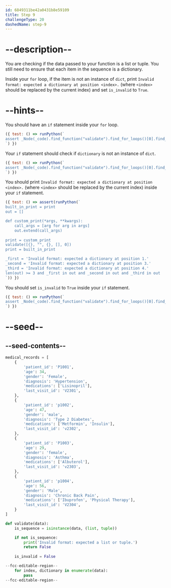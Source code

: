 ```yaml
---
id: 6849311be42a0431b8e59109
title: Step 9
challengeType: 20
dashedName: step-9
---
```


# --description--

You are checking if the data passed to your function is a list or tuple. You still need to ensure that each item in the sequence is a dictionary.

Inside your `for` loop, if the item is not an instance of `dict`, print `Invalid format: expected a dictionary at position <index>.` (where `<index>` should be replaced by the current index) and set `is_invalid` to `True`.

# --hints--

You should have an `if` statement inside your `for` loop.

```js
({ test: () => runPython(`
assert _Node(_code).find_function("validate").find_for_loops()[0].find_bodies()[0].find_ifs()[0]
`) })
```

Your `if` statement should check if `dictionary` is not an instance of `dict`.

```js
({ test: () => runPython(`
assert _Node(_code).find_function("validate").find_for_loops()[0].find_bodies()[0].find_ifs()[0].find_conditions()[0].is_equivalent("not isinstance(dictionary, dict)")
`) })
```

You should print `Invalid format: expected a dictionary at position <index>.` (where `<index>` should be replaced by the current index) inside your `if` statement.

```js
({ test: () => assert(runPython(`
built_in_print = print
out = []

def custom_print(*args, **kwargs):
    call_args = [arg for arg in args]
    out.extend(call_args)
    
print = custom_print
validate([{}, "", {}, [], 0])
print = built_in_print

_first = 'Invalid format: expected a dictionary at position 1.'
_second = 'Invalid format: expected a dictionary at position 3.'
_third = 'Invalid format: expected a dictionary at position 4.'
len(out) >= 3 and _first in out and _second in out and _third in out
`)) })
```

You should set `is_invalid` to `True` inside your `if` statement.

```js
({ test: () => runPython(`
assert _Node(_code).find_function("validate").find_for_loops()[0].find_bodies()[0].find_ifs()[0].find_bodies()[0].has_stmt("is_invalid = True")
`) })
```

# --seed--

## --seed-contents--

```py
medical_records = [
    {
        'patient_id': 'P1001',
        'age': 34,
        'gender': 'Female',
        'diagnosis': 'Hypertension',
        'medications': ['Lisinopril'],
        'last_visit_id': 'V2301',
    },
    {
        'patient_id': 'p1002',
        'age': 47,
        'gender': 'male',
        'diagnosis': 'Type 2 Diabetes',
        'medications': ['Metformin', 'Insulin'],
        'last_visit_id': 'v2302',
    },
    {
        'patient_id': 'P1003',
        'age': 29,
        'gender': 'female',
        'diagnosis': 'Asthma',
        'medications': ['Albuterol'],
        'last_visit_id': 'v2303',
    },
    {
        'patient_id': 'p1004',
        'age': 56,
        'gender': 'Male',
        'diagnosis': 'Chronic Back Pain',
        'medications': ['Ibuprofen', 'Physical Therapy'],
        'last_visit_id': 'V2304',
    }
]

def validate(data):
    is_sequence = isinstance(data, (list, tuple))

    if not is_sequence:
        print('Invalid format: expected a list or tuple.')
        return False
        
    is_invalid = False

--fcc-editable-region--
    for index, dictionary in enumerate(data):
        pass
--fcc-editable-region--
```
